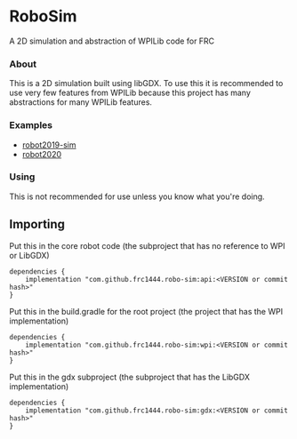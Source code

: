 # RoboSim
A 2D simulation and abstraction of WPILib code for FRC 

### About
This is a 2D simulation built using libGDX. To use this it is recommended to
use very few features from WPILib because this project has many abstractions for many WPILib features.

### Examples
* [robot2019-sim](https://github.com/frc1444/robot2019-sim)
* [robot2020](https://github.com/frc1444/robot2020)

### Using
This is not recommended for use unless you know what you're doing.

## Importing
Put this in the core robot code (the subproject that has no reference to WPI or LibGDX)
```
dependencies {
    implementation "com.github.frc1444.robo-sim:api:<VERSION or commit hash>"
}
```
Put this in the build.gradle for the root project (the project that has the WPI implementation)
```
dependencies {
    implementation "com.github.frc1444.robo-sim:wpi:<VERSION or commit hash>"
}
```
Put this in the gdx subproject (the subproject that has the LibGDX implementation)
```
dependencies {
    implementation "com.github.frc1444.robo-sim:gdx:<VERSION or commit hash>"
}
```
